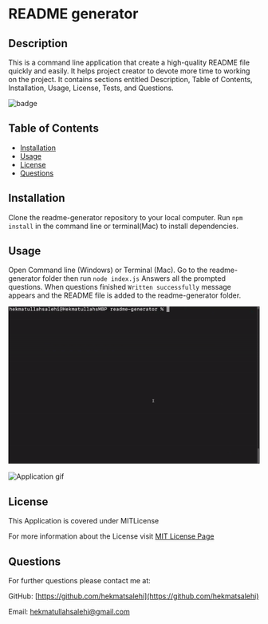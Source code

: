 # README generator
## Description
This is a command line application that create a high-quality README file quickly and easily. It helps project creator to devote more time to working on the project. It contains sections entitled Description, Table of Contents, Installation, Usage, License, Tests, and Questions.

![badge](https://img.shields.io/badge/license-MITLicense-brightgreen)
## Table of Contents
* [Installation](#Installation)
* [Usage](#Usage)
* [License](#License)
* [Questions](#Questions)
## Installation
Clone the readme-generator repository to your local computer. Run ```npm install``` in the command line or terminal(Mac) to install dependencies. 
## Usage
Open Command line (Windows) or Terminal (Mac). Go to the readme-generator folder then run ```node index.js``` Answers all the prompted questions. When questions finished ```Written successfully``` message appears and the README file is added to the readme-generator folder.

![Application gif](images/gif1.gif)
 
![Application gif](images/gif2.gif) 
## License
This Application is covered under MITLicense

For more information about the License visit [MIT License Page](https://choosealicense.com/licenses/mit/)
## Questions
For further questions please contact me at:

GitHub: [https://github.com/hekmatsalehi](https://github.com/hekmatsalehi)

Email: [hekmatullahsalehi@gmail.com](mailto:hekmatullahsalehi@gmail.com)